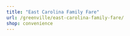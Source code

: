 ```yaml
---
title: "East Carolina Family Fare"
url: /greenville/east-carolina-family-fare/
shop: convenience
---
```

